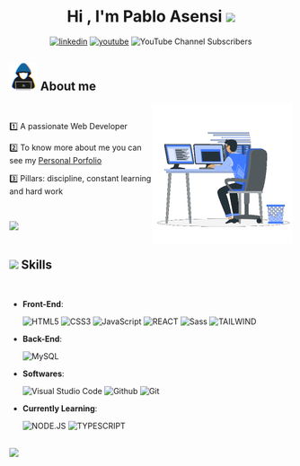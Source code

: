 <h1 align="center"><b>Hi , I'm Pablo Asensi </b><img src="https://media.giphy.com/media/hvRJCLFzcasrR4ia7z/giphy.gif" width="35"></h1>
<div align='center'>
	
<a href="https://www.linkedin.com/in/pablo-asensi-cano-405220219/">![linkedin](https://img.shields.io/badge/Linkedin-blue?style=for-the-badge&logo=linkedin&logoColor=white&color=blue)</a>
<a href="https://www.youtube.com/channel/UCQQl7WNMScHD6tvP36J2KmA">![youtube](https://img.shields.io/badge/Youtube-red?style=for-the-badge&logo=youtube&logoColor=white&color=red)</a>
<img alt="YouTube Channel Subscribers" src="https://img.shields.io/youtube/channel/subscribers/UCQQl7WNMScHD6tvP36J2KmA">





</div>

## <picture><img src = "https://github.com/0xAbdulKhalid/0xAbdulKhalid/raw/main/assets/mdImages/about_me.gif" width = 50px></picture> **About me**

<picture> <img align="right" src="https://github.com/0xAbdulKhalid/0xAbdulKhalid/raw/main/assets/mdImages/Right_Side.gif" width = 250px></picture>

<br>

<p>1️⃣	A passionate Web Developer</p>
<p>2️⃣	To know more about me you can see my <a href="https://pabloasensi.netlify.app/" target="_blank">Personal Porfolio</a></p>
<p>3️⃣ 	Pillars: discipline, constant learning and hard work</p>

<br>

<img src="https://user-images.githubusercontent.com/73097560/115834477-dbab4500-a447-11eb-908a-139a6edaec5c.gif"><br><br>

## <img src="https://media2.giphy.com/media/QssGEmpkyEOhBCb7e1/giphy.gif?cid=ecf05e47a0n3gi1bfqntqmob8g9aid1oyj2wr3ds3mg700bl&rid=giphy.gif" width ="25"><b> Skills</b>
<br>

<p align="center">   
    
- **Front-End**:

   ![HTML5](https://img.shields.io/badge/HTML5%20-%23E34F26.svg?style=for-the-badge&logo=html5&logoColor=white)
   ![CSS3](https://img.shields.io/badge/CSS%20-%231572B6.svg?style=for-the-badge&logo=css3&logoColor=white)
   ![JavaScript](https://img.shields.io/badge/JavaScript%20-%23F7DF1E.svg?style=for-the-badge&logo=javascript&logoColor=black)
   ![REACT](https://img.shields.io/badge/react-blue?style=for-the-badge&logo=react&logoColor=white)
   ![Sass](https://img.shields.io/badge/sass-gray?style=for-the-badge&logo=sass&logoColor=white&color=pink)
   ![TAILWIND](https://img.shields.io/badge/tailwind-blue?style=for-the-badge&logo=tailwindcss&logoColor=white)
  

- **Back-End**:

   ![MySQL](https://img.shields.io/badge/MySQL-gray?style=for-the-badge&logo=mysql&logoColor=white&color=gray)
  
- **Softwares**:

    ![Visual Studio Code](https://img.shields.io/badge/Visual%20Studio%20Code-0078d7.svg?style=for-the-badge&logo=visual-studio-code&logoColor=white)
    ![Github](https://img.shields.io/badge/github-white?style=for-the-badge&logo=github&logoColor=black)
    ![Git](https://img.shields.io/badge/git-gray?style=for-the-badge&logo=git&logoColor=white)

- **Currently Learning**:

  
  ![NODE.JS](https://img.shields.io/badge/node.js-darkgreen?style=for-the-badge&logo=node.js&logoColor=white)
  ![TYPESCRIPT](https://img.shields.io/badge/typescript-blue?style=for-the-badge&logo=typescript&logoColor=white)
  

<br>

<img src="https://user-images.githubusercontent.com/73097560/115834477-dbab4500-a447-11eb-908a-139a6edaec5c.gif">

